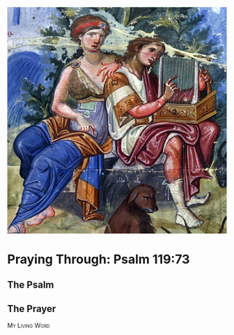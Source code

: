 <img class="intro-right" src="art-paris-psalter.jpg">

<style>
  li {list-style-type: none;}
  p + ul {
    margin-top: -18px;
}
</style>

# Praying Through: Psalm 119:73

## The Psalm

## The Prayer

<div style="font-variant: small-caps;">
My Living Word
</div>
